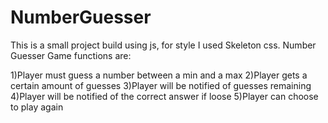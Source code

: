 # NumberGuesser
This is a small project build using js, for style I used Skeleton css.
Number Guesser Game functions are:

1)Player must guess a number between a min and a max
2)Player gets a certain amount of guesses
3)Player will be notified of guesses remaining
4)Player will be notified of the correct answer if loose
5)Player can choose to play again
